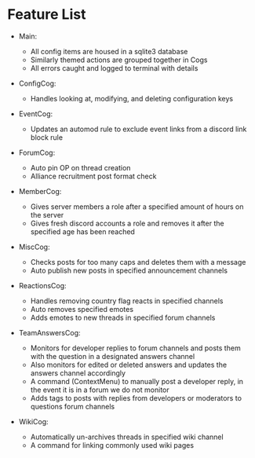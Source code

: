 # Feature List

- Main:
  - All config items are housed in a sqlite3 database
  - Similarly themed actions are grouped together in Cogs
  - All errors caught and logged to terminal with details

- ConfigCog:
  - Handles looking at, modifying, and deleting configuration keys

- EventCog:
  - Updates an automod rule to exclude event links from a discord link block rule

- ForumCog:
  - Auto pin OP on thread creation
  - Alliance recruitment post format check

- MemberCog:
  - Gives server members a role after a specified amount of hours on the server
  - Gives fresh discord accounts a role and removes it after the specified age has been reached

- MiscCog:
  - Checks posts for too many caps and deletes them with a message
  - Auto publish new posts in specified announcement channels

- ReactionsCog:
  - Handles removing country flag reacts in specified channels
  - Auto removes specified emotes
  - Adds emotes to new threads in specified forum channels

- TeamAnswersCog:
  - Monitors for developer replies to forum channels and posts them with the question in a designated answers channel
  - Also monitors for edited or deleted answers and updates the answers channel accordingly
  - A command (ContextMenu) to manually post a developer reply, in the event it is in a forum we do not monitor
  - Adds tags to posts with replies from developers or moderators to questions forum channels

- WikiCog:
  - Automatically un-archives threads in specified wiki channel
  - A command for linking commonly used wiki pages
